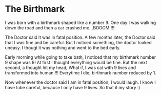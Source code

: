 # The Birthmark

 I was born with a birthmark shaped like a number 9. One day I was walking down the road and then a car crashed me...BOOOM !!!! 
 
 The Doctor said It was in fatal position. A few months later, the Doctor said that I was fine and be careful. But I noticed something, the doctor looked uneasy. I thougt it was nothing and went to the bed early. 

 Early morning while going to take bath, I noticed that my birthmark number 9 shape was 8! At first I thought everything would be fine. But the next second, a thought hit my head, What if, I was cat with 9 lives and transformed into human !!! Everytime I die, birthmark number reduced by 1.
 
  Now whenever the doctor said I am in fatal position, I would laugh.  I know I have tobe careful, because I only have 9 lives.  So that it my story :)